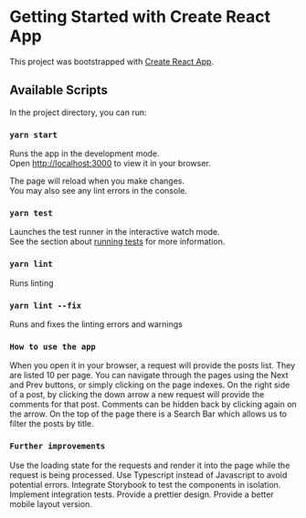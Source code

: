 # Getting Started with Create React App

This project was bootstrapped with [Create React App](https://github.com/facebook/create-react-app).

## Available Scripts

In the project directory, you can run:

### `yarn start`

Runs the app in the development mode.\
Open [http://localhost:3000](http://localhost:3000) to view it in your browser.

The page will reload when you make changes.\
You may also see any lint errors in the console.

### `yarn test`

Launches the test runner in the interactive watch mode.\
See the section about [running tests](https://facebook.github.io/create-react-app/docs/running-tests) for more information.

### `yarn lint`

Runs linting

### `yarn lint --fix`

Runs and fixes the linting errors and warnings

### `How to use the app`

When you open it in your browser, a request will provide the posts list. They are listed 10 per page. You can navigate through the pages using the Next and Prev buttons, or simply clicking on the page indexes.
On the right side of a post, by clicking the down arrow a new request will provide the comments for that post. Comments can be hidden back by clicking again on the arrow.
On the top of the page there is a Search Bar which allows us to filter the posts by title.

### `Further improvements`

Use the loading state for the requests and render it into the page while the request is being processed.
Use Typescript instead of Javascript to avoid potential errors.
Integrate Storybook to test the components in isolation.
Implement integration tests.
Provide a prettier design.
Provide a better mobile layout version.
